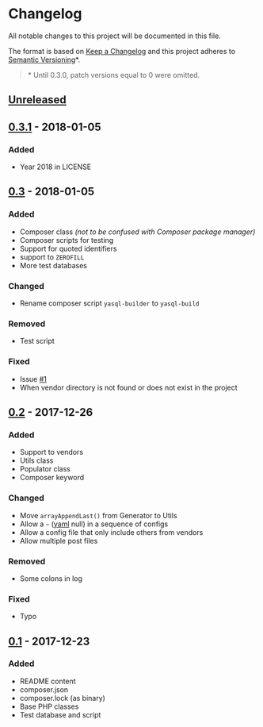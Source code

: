 # Changelog

All notable changes to this project will be documented in this file.

The format is based on [Keep a Changelog](http://keepachangelog.com/en/1.0.0/)
and this project adheres to [Semantic Versioning](http://semver.org/spec/v2.0.0.html)\*.

> \* Until 0.3.0, patch versions equal to 0 were omitted.


## [Unreleased]


## [0.3.1] - 2018-01-05

### Added
- Year 2018 in LICENSE


## [0.3] - 2018-01-05

### Added
- Composer class _(not to be confused with Composer package manager)_
- Composer scripts for testing
- Support for quoted identifiers
- support to `ZEROFILL`
- More test databases

### Changed
- Rename composer script `yasql-builder` to `yasql-build`

### Removed
- Test script

### Fixed
- Issue [#1][issues/1]
- When vendor directory is not found or does not exist in the project


## [0.2] - 2017-12-26

### Added
- Support to vendors
- Utils class
- Populator class
- Composer keyword

### Changed
- Move `arrayAppendLast()` from Generator to Utils
- Allow a `~` ([yaml] null) in a sequence of configs
- Allow a config file that only include others from vendors
- Allow multiple post files

### Removed
- Some colons in log

### Fixed
- Typo


## [0.1] - 2017-12-23

### Added
- README content
- composer.json
- composer.lock (as binary)
- Base PHP classes
- Test database and script


[Unreleased]: https://github.com/aryelgois/yasql-php/compare/v0.3.1...develop
[0.3.1]: https://github.com/aryelgois/yasql-php/compare/v0.3...v0.3.1
[0.3]: https://github.com/aryelgois/yasql-php/compare/v0.2...v0.3
[0.2]: https://github.com/aryelgois/yasql-php/compare/v0.1...v0.2
[0.1]: https://github.com/aryelgois/yasql-php/compare/271219190ff3dc0955b682a9444e52f6cca7424a...v0.1

[issues/1]: https://github.com/aryelgois/yasql-php/issues/1

[YAML]: http://yaml.org/
